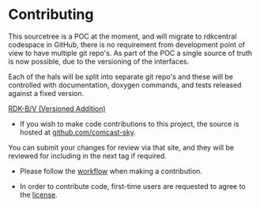 # Contributing

This sourcetree is a POC at the moment, and will migrate to rdkcentral codespace in GitHub, there is no requirement from development point of view to have multiple git repo's. As part of the POC a single source of truth is now possible, due to the versioning of the interfaces.

Each of the hals will be split into separate git repo's and these will be controlled with documentation, doxygen commands, and tests released against a fixed version.

[RDK-B/V <component name> (Versioned Addition) ](component_repo_url)

- If you wish to make code contributions to this project, the source is hosted at [github.com/comcast-sky](component_repo_url).

You can submit your changes for review via that site, and they will be reviewed for including in the next tag if required.

- Please follow the [workflow](TBC) when making a contribution.

- In order to contribute code, first-time users are requested to agree to the [license](https://wiki.rdkcentral.com/signup.action).

